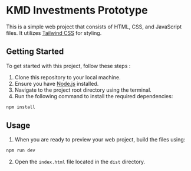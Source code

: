 # KMD Investments Prototype

This is a simple web project that consists of HTML, CSS, and JavaScript files. It utilizes [Tailwind CSS](https://tailwindcss.com/) for styling.

## Getting Started

To get started with this project, follow these steps :

1. Clone this repository to your local machine.
2. Ensure you have [Node.js](https://nodejs.org/) installed.
3. Navigate to the project root directory using the terminal.
4. Run the following command to install the required dependencies:

```bash
npm install
```

## Usage

1. When you are ready to preview your web project, build the files using:

```bash
npm run dev
```

2. Open the `index.html` file located in the `dist` directory.
